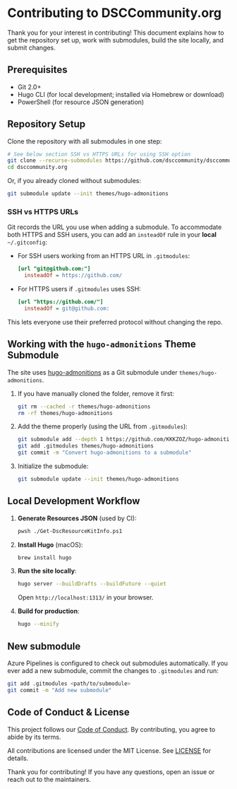# Contributing to DSCCommunity.org

Thank you for your interest in contributing! This document explains how to
get the repository set up, work with submodules, build the site locally, and
submit changes.

## Prerequisites

- Git 2.0+
- Hugo CLI (for local development; installed via Homebrew or download)
- PowerShell (for resource JSON generation)

## Repository Setup

Clone the repository with all submodules in one step:

```bash
# See below section SSH vs HTTPS URLs for using SSH option
git clone --recurse-submodules https://github.com/dsccommunity/dsccommunity.org.git
cd dsccommunity.org
```

Or, if you already cloned without submodules:

```bash
git submodule update --init themes/hugo-admonitions
```

### SSH vs HTTPS URLs

Git records the URL you use when adding a submodule. To accommodate both
HTTPS and SSH users, you can add an `insteadOf` rule in your **local** `~/.gitconfig`:

- For SSH users working from an HTTPS URL in `.gitmodules`:

  ```ini
  [url "git@github.com:"]
    insteadOf = https://github.com/
  ```

- For HTTPS users if `.gitmodules` uses SSH:

  ```ini
  [url "https://github.com/"]
    insteadOf = git@github.com:
  ```

This lets everyone use their preferred protocol without changing the repo.


## Working with the `hugo-admonitions` Theme Submodule

The site uses [hugo-admonitions](https://github.com/gohugoio/hugo-admonitions)
as a Git submodule under `themes/hugo-admonitions`.

1. If you have manually cloned the folder, remove it first:

   ```bash
   git rm --cached -r themes/hugo-admonitions
   rm -rf themes/hugo-admonitions
   ```

2. Add the theme properly (using the URL from `.gitmodules`):

   ```bash
   git submodule add --depth 1 https://github.com/KKKZOZ/hugo-admonitions.git themes/hugo-admonitions
   git add .gitmodules themes/hugo-admonitions
   git commit -m "Convert hugo-admonitions to a submodule"
   ```

3. Initialize the submodule:

   ```bash
   git submodule update --init themes/hugo-admonitions
   ```

## Local Development Workflow

1. **Generate Resources JSON** (used by CI):

   ```bash
   pwsh ./Get-DscResourceKitInfo.ps1
   ```

1. **Install Hugo** (macOS):

   ```bash
   brew install hugo
   ```

1. **Run the site locally**:

   ```bash
   hugo server --buildDrafts --buildFuture --quiet
   ```

   Open `http://localhost:1313/` in your browser.

1. **Build for production**:

   ```bash
   hugo --minify
   ```

## New submodule

Azure Pipelines is configured to check out submodules automatically. If you
ever add a new submodule, commit the changes to `.gitmodules` and run:

```bash
git add .gitmodules <path/to/submodule>
git commit -m "Add new submodule"
```


## Code of Conduct & License

This project follows our [Code of Conduct](CODE_OF_CONDUCT.md). By contributing, you agree to abide by its terms.

All contributions are licensed under the MIT License. See [LICENSE](LICENSE) for details.

Thank you for contributing! If you have any questions, open an issue or reach out to the maintainers.

